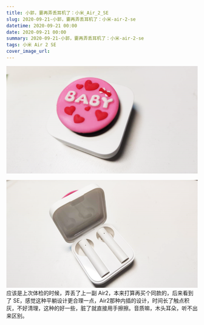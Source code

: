 ```yaml
---
title: 小郭，嫑再弄丢耳机了：小米_Air_2_SE
slug: 2020-09-21-小郭，嫑再弄丢耳机了：小米-air-2-se
datetime: 2020-09-21 00:00
date: 2020-09-21 00:00
summary: 2020-09-21-小郭，嫑再弄丢耳机了：小米-air-2-se
tags: 小米 Air 2 SE
cover_image_url: 
---
```

![28902-kz6sda5bi1.png](../assets/2020/09/1456753492.png)
<!--more-->
![52484-g4r5kf4vmil.png](../assets/2020/09/3938411206.png)应该是上次体检的时候，弄丢了上一副 Air2，本来打算再买个同款的，后来看到了 SE，感觉这种平躺设计更合理一点，Air2那种内插的设计，时间长了触点积灰，不好清理，这种的好一些，脏了就直接用手擦擦。音质嘛，木头耳朵，听不出来区别。